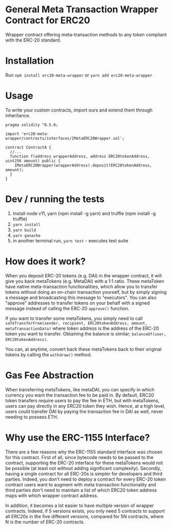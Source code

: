 # General Meta Transaction Wrapper Contract for ERC20

Wrapper contract offering meta-transaction methods to any token compliant with the ERC-20 standard.

# Installation

Run `npm install erc20-meta-wrapper` or `yarn add erc20-meta-wrapper` 

# Usage

To write your custom contracts, import ours and extend them through inheritance.

```solidity
pragma solidity ^0.5.0;

import 'erc20-meta-wrapper/contracts/interfaces/IMetaERC20Wrapper.sol';

contract ContractA {
  //...
  function f(address wrapperAddress, address ERC20tokenAddress, uint256 amount) public {
    IMetaERC20Wrapper(wrapperAddress).deposit(ERC20tokenAddress, amount);
  }
}
```

# Dev / running the tests

1. Install node v11, yarn (npm install -g yarn) and truffle (npm install -g truffle)
2. `yarn install`
3. `yarn build`
4. `yarn ganache`
5. in another terminal run, `yarn test` - executes test suite

# How does it work?

When you deposit ERC-20 tokens (e.g. DAI) in the wrapper contract, it will give you back metaTokens (e.g. MetaDAI) with a 1:1 ratio. These metaToken have native meta-transaction functionalities, which allow you to transfer tokens without doing an on-chain transaction yourself, but by simply signing a message and broadcasting this message to "executors". You can also "approve" addresses to transfer tokens on your behalf with a signed message instead of calling the ERC-20 `approve()` function. 

If you want to transfer some metaTokens, you simply need to call `safeTransferFrom(sender, recipient, ERC20tokenAddress, amount, metaTransactionData)` where token address is the address of the ERC-20 token you want to transfer. Obtaining the balance is similar; `balanceOf(user, ERC20tokenAddress)`.

You can, at anytime, convert back these metaTokens back to their original tokens by calling the `withdraw()` method. 

# Gas Fee Abstraction

When transferring metaTokens, like metaDAI, you can specify in which currency you want the transaction fee to be paid in. By default, ERC20 token transfers require users to pay the fee in ETH, but with metaTokens, users can pay directly in any ERC20 token they wish. Hence, at a high level, users could transfer DAI by paying the transaction fee in DAI as well, never needing to possess ETH. 



# Why use the ERC-1155 Interface?

There are a few reasons why the ERC-1155 standard interface was chosen for this contract. First of all, since bytecode needs to be passed to the contract, supporting the ERC-20 interface for these metaTokens would not be possible (at least not without adding significant complexity).  Secondly, having a single contract for all ERC-20s is simpler for developers and third parties. Indeed, you don't need to deploy a contract for every ERC-20 token contract users want to augment with meta transaction functionality and third parties don't need to maintain a list of which ERC20 token address maps with which wrapper contract address. 

In addition, it becomes a lot easier to have multiple version of wrapper contracts. Indeed, if 5 versions exists, you only need 5 contracts to support all ERC20s in the five different versions, compared for 5N contracts, where N is the number of ERC-20 contracts. 

